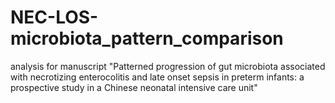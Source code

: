 # NEC-LOS-microbiota_pattern_comparison
analysis for manuscript "Patterned progression of gut microbiota associated with necrotizing enterocolitis and late onset sepsis in preterm infants: a prospective study in a Chinese neonatal intensive care unit"
